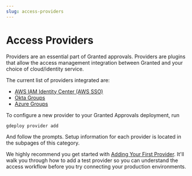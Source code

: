 ```yaml
---
slug: access-providers
---
```


# Access Providers

Providers are an essential part of Granted approvals. Providers are plugins that allow the access management integration between Granted and your choice of cloud/identity service.

The current list of providers integrated are:

- [AWS IAM Identity Center (AWS SSO)](aws-sso.md)
- [Okta Groups](okta.md)
- [Azure Groups](azure-ad.md)

To configure a new provider to your Granted Approvals deployment, run

```bash
gdeploy provider add
```

And follow the prompts. Setup information for each provider is located in the subpages of this category.

We highly recommend you get started with [Adding Your First Provider](/granted-approvals/providers/add-first-provider/first-provider). It'll walk you through how to add a test provider so you can understand the access workflow before you try connecting your production environments.
